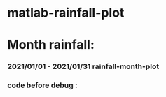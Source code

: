 # matlab-rainfall-plot
# Month rainfall:
### 2021/01/01 - 2021/01/31  rainfall-month-plot
### code before debug :
